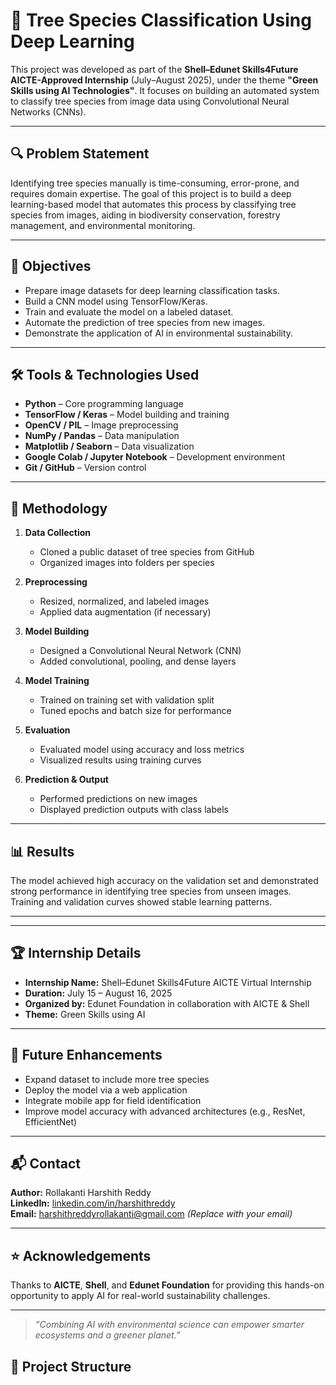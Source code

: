 # 🌿 Tree Species Classification Using Deep Learning

This project was developed as part of the **Shell–Edunet Skills4Future AICTE-Approved Internship** (July–August 2025), under the theme **"Green Skills using AI Technologies"**. It focuses on building an automated system to classify tree species from image data using Convolutional Neural Networks (CNNs).

---

## 🔍 Problem Statement

Identifying tree species manually is time-consuming, error-prone, and requires domain expertise. The goal of this project is to build a deep learning-based model that automates this process by classifying tree species from images, aiding in biodiversity conservation, forestry management, and environmental monitoring.

---

## 🎯 Objectives

- Prepare image datasets for deep learning classification tasks.
- Build a CNN model using TensorFlow/Keras.
- Train and evaluate the model on a labeled dataset.
- Automate the prediction of tree species from new images.
- Demonstrate the application of AI in environmental sustainability.

---

## 🛠️ Tools & Technologies Used

- **Python** – Core programming language  
- **TensorFlow / Keras** – Model building and training  
- **OpenCV / PIL** – Image preprocessing  
- **NumPy / Pandas** – Data manipulation  
- **Matplotlib / Seaborn** – Data visualization  
- **Google Colab / Jupyter Notebook** – Development environment  
- **Git / GitHub** – Version control  

---

## 🧠 Methodology

1. **Data Collection**  
   - Cloned a public dataset of tree species from GitHub  
   - Organized images into folders per species  

2. **Preprocessing**  
   - Resized, normalized, and labeled images  
   - Applied data augmentation (if necessary)  

3. **Model Building**  
   - Designed a Convolutional Neural Network (CNN)  
   - Added convolutional, pooling, and dense layers  

4. **Model Training**  
   - Trained on training set with validation split  
   - Tuned epochs and batch size for performance  

5. **Evaluation**  
   - Evaluated model using accuracy and loss metrics  
   - Visualized results using training curves  

6. **Prediction & Output**  
   - Performed predictions on new images  
   - Displayed prediction outputs with class labels  

---

## 📊 Results

The model achieved high accuracy on the validation set and demonstrated strong performance in identifying tree species from unseen images. Training and validation curves showed stable learning patterns.

---

---

## 🏆 Internship Details

- **Internship Name:** Shell–Edunet Skills4Future AICTE Virtual Internship  
- **Duration:** July 15 – August 16, 2025  
- **Organized by:** Edunet Foundation in collaboration with AICTE & Shell  
- **Theme:** Green Skills using AI  

---

## 🚀 Future Enhancements

- Expand dataset to include more tree species  
- Deploy the model via a web application  
- Integrate mobile app for field identification  
- Improve model accuracy with advanced architectures (e.g., ResNet, EfficientNet)

---

## 📬 Contact

**Author:** Rollakanti Harshith Reddy  
**LinkedIn:** [linkedin.com/in/harshithreddy](https://www.linkedin.com/in/harshithreddy)  
**Email:** harshithreddyrollakanti@gmail.com *(Replace with your email)*  

---

## ⭐ Acknowledgements

Thanks to **AICTE**, **Shell**, and **Edunet Foundation** for providing this hands-on opportunity to apply AI for real-world sustainability challenges.

---

> *“Combining AI with environmental science can empower smarter ecosystems and a greener planet.”*



## 📁 Project Structure

